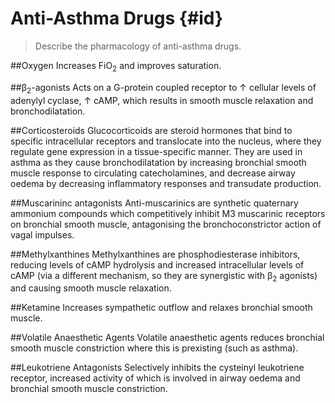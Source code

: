 # Anti-Asthma Drugs {#id}
> Describe the pharmacology of anti-asthma drugs.

##Oxygen
Increases FiO<sub>2</sub> and improves saturation.

##β<sub>2</sub>-agonists
Acts on a G-protein coupled receptor to ↑ cellular levels of adenylyl cyclase, ↑ cAMP, which results in smooth muscle relaxation and bronchodilatation.

##Corticosteroids
Glucocorticoids are steroid hormones that bind to specific intracellular receptors and translocate into the nucleus, where they regulate gene expression in a tissue-specific manner. They are used in asthma as they cause bronchodilatation by increasing bronchial smooth muscle response to circulating catecholamines, and decrease airway oedema by decreasing inflammatory responses and transudate production.

##Muscarininc antagonists
Anti-muscarinics are synthetic quaternary ammonium compounds which competitively inhibit M3 muscarinic receptors on bronchial smooth muscle, antagonising the bronchoconstrictor action of vagal impulses.

##Methylxanthines
Methylxanthines are phosphodiesterase inhibitors, reducing levels of cAMP hydrolysis and increased intracellular levels of cAMP (via a different mechanism, so they are synergistic with β<sub>2</sub> agonists) and causing smooth muscle relaxation.

##Ketamine
Increases sympathetic outflow and relaxes bronchial smooth muscle. 

##Volatile Anaesthetic Agents
Volatile anaesthetic agents reduces bronchial smooth muscle constriction where this is prexisting (such as asthma).

##Leukotriene Antagonists
Selectively inhibits the cysteinyl leukotriene receptor, increased activity of which is involved in airway oedema and bronchial smooth muscle constriction.